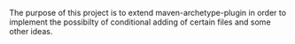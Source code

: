 The purpose of this project is to extend maven-archetype-plugin in order to implement the possibilty of conditional adding of certain files and some other ideas.
